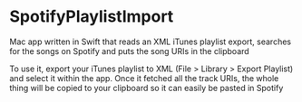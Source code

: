 SpotifyPlaylistImport
=====================

Mac app written in Swift that reads an XML iTunes playlist export, searches for the songs on Spotify and puts the song URIs in the clipboard

To use it, export your iTunes playlist to XML (File > Library > Export Playlist) and select it within the app. Once it fetched all the track URIs, the whole thing will be copied to your clipboard so it can easily be pasted in Spotify
